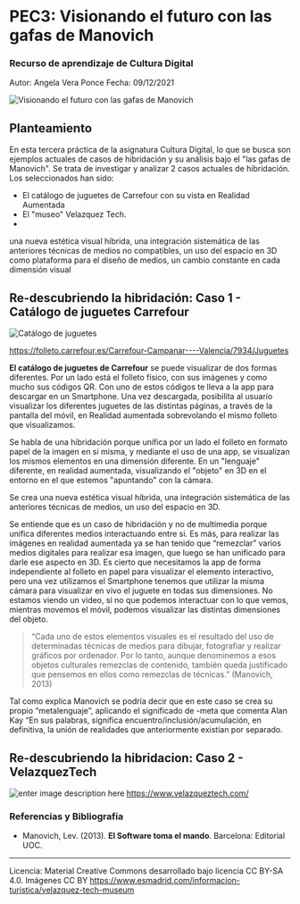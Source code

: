 # PEC3: Visionando el futuro con las gafas de Manovich 

### Recurso de aprendizaje de Cultura Digital 
Autor: Angela Vera Ponce
Fecha: 09/12/2021

![Visionando el futuro con las gafas de Manovich](https://cdn.pixabay.com/photo/2019/11/20/04/21/sunglasses-4639073_960_720.jpg)


## Planteamiento

En esta tercera práctica de la asignatura Cultura Digital, lo que se busca son ejemplos actuales de casos de hibridación y su análisis bajo el "las gafas de Manovich". 
Se trata de investigar y analizar 2 casos actuales de hibridación. Los seleccionados han sido:
- El catálogo de juguetes de Carrefour con su vista en Realidad Aumentada
- El "museo" Velazquez Tech.
- 
una nueva estética visual híbrida, una integración sistemática de las anteriores técnicas de medios no compatibles, un uso del espacio en 3D como plataforma para el diseño de medios, un cambio constante en cada dimensión visual

## Re-descubriendo la hibridación: Caso 1 - Catálogo de juguetes Carrefour

![Catálogo de juguetes](https://encrypted-tbn0.gstatic.com/images?q=tbn:ANd9GcSSWi657vcqeHJ7wLxmuxhFmKImObkzoLwDaMu9upXVRYZa_IDwAlbK2TsNgKV59QYt6kY&usqp=CAU)

https://folleto.carrefour.es/Carrefour-Campanar----Valencia/7934/Juguetes 

**El catálogo de juguetes de Carrefour** se puede visualizar de dos formas diferentes. Por un lado está el folleto físico, con sus imágenes y como mucho sus códigos QR. Con uno de estos códigos te lleva a la app para descargar en un Smartphone. Una vez descargada, posibilita al usuario visualizar los diferentes juguetes de las distintas páginas, a través de la pantalla del móvil, en Realidad aumentada sobrevolando el mismo folleto que visualizamos.

Se habla de una hibridación porque unifica por un lado el folleto en formato papel de la imagen en si misma, y mediante el uso de una app, se visualizan los mismos elementos en una dimensión diferente. En un "lenguaje" diferente, en realidad aumentada, visualizando el "objeto" en 3D en el entorno en el que estemos "apuntando" con la cámara.

Se crea una nueva estética visual híbrida, una integración sistemática de las anteriores técnicas de medios, un uso del espacio en 3D.

Se entiende que es un caso de hibridación y no de multimedia porque unifica diferentes medios interactuando entre si. Es más, para realizar las imágenes en realidad aumentada ya se han tenido que “remezclar” varios medios digitales para realizar esa imagen, que luego se han unificado para darle ese aspecto en 3D. Es cierto que necesitamos la app de forma independiente al folleto en papel para visualizar el elemento interactivo, pero una vez utilizamos el Smartphone tenemos que utilizar la misma cámara para visualizar en vivo el juguete en todas sus dimensiones. No estamos viendo un video, si no que podemos interactuar con lo que vemos, mientras movemos el móvil, podemos visualizar las distintas dimensiones del objeto. 

> “Cada uno de estos elementos visuales es el resultado del uso de determinadas técnicas de medios para dibujar, fotografiar y realizar gráficos por ordenador. Por lo tanto, aunque denominemos a esos objetos culturales remezclas de contenido, también queda justificado que pensemos en ellos como remezclas de técnicas.” (Manovich, 2013)

Tal como explica Manovich se podría decir que en este caso se crea su propio “metalenguaje”, aplicando el significado de -meta que comenta Alan Kay “En sus palabras, significa encuentro/inclusión/acumulación, en definitiva, la unión de realidades que anteriormente existían por separado.

## Re-descubriendo la hibridacion: Caso 2 - VelazquezTech

![enter image description here](https://www.esmadrid.com/sites/default/files/recursosturisticos/infoturistica/velazquez_tech_museum.jpg)
https://www.velazqueztech.com/ 




### Referencias y Bibliografía

* Manovich, Lev. (2013). **El Software toma el mando**. Barcelona: Editorial UOC. 


----

Licencia: Material Creative Commons desarrollado bajo licencia CC BY-SA 4.0. Imágenes CC BY https://www.esmadrid.com/informacion-turistica/velazquez-tech-museum 
